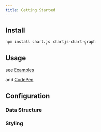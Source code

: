 ```yaml
---
title: Getting Started
---
```



## Install

```sh
npm install chart.js chartjs-chart-graph
```

## Usage

see [Examples](./examples/)

and [CodePen]()

## Configuration

### Data Structure


### Styling
